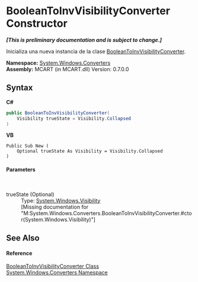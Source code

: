 # BooleanToInvVisibilityConverter Constructor 
 _**\[This is preliminary documentation and is subject to change.\]**_

Inicializa una nueva instancia de la clase <a href="d0f5ee22-5dbe-2f33-e39d-e6b1f3985c97">BooleanToInvVisibilityConverter</a>.

**Namespace:**&nbsp;<a href="209509be-498c-78bd-c9c1-8c3bc31f7d1f">System.Windows.Converters</a><br />**Assembly:**&nbsp;MCART (in MCART.dll) Version: 0.7.0.0

## Syntax

**C#**<br />
``` C#
public BooleanToInvVisibilityConverter(
	Visibility trueState = Visibility.Collapsed
)
```

**VB**<br />
``` VB
Public Sub New ( 
	Optional trueState As Visibility = Visibility.Collapsed
)
```


#### Parameters
&nbsp;<dl><dt>trueState (Optional)</dt><dd>Type: <a href="http://msdn2.microsoft.com/es-es/library/ms590101" target="_blank">System.Windows.Visibility</a><br />\[Missing <param name="trueState"/> documentation for "M:System.Windows.Converters.BooleanToInvVisibilityConverter.#ctor(System.Windows.Visibility)"\]</dd></dl>

## See Also


#### Reference
<a href="d0f5ee22-5dbe-2f33-e39d-e6b1f3985c97">BooleanToInvVisibilityConverter Class</a><br /><a href="209509be-498c-78bd-c9c1-8c3bc31f7d1f">System.Windows.Converters Namespace</a><br />